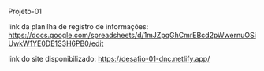 Projeto-01

link da planilha de registro de informações:  https://docs.google.com/spreadsheets/d/1mJZpqGhCmrEBcd2pWwernuOSiUwkW1YE0DE1S3H6PB0/edit

link do site disponibilizado: https://desafio-01-dnc.netlify.app/
